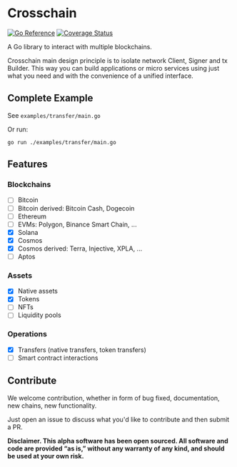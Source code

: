 # Crosschain

[![Go Reference](https://pkg.go.dev/badge/github.com/jumpcrypto/crosschain.svg)](https://pkg.go.dev/github.com/jumpcrypto/crosschain)
[![Coverage Status](https://coveralls.io/repos/github/JumpCrypto/crosschain/badge.svg?branch=main)](https://coveralls.io/github/JumpCrypto/crosschain?branch=main)

A Go library to interact with multiple blockchains.

Crosschain main design principle is to isolate network Client, Signer and tx Builder.
This way you can build applications or micro services using just what you need and with the convenience of a unified interface.

## Complete Example

See `examples/transfer/main.go`

Or run:
```
go run ./examples/transfer/main.go
```

<!-- ## [Documentation](https://pkg.go.dev/github.com/jumpcrypto/crosschain) -->

## Features

### Blockchains

- [ ] Bitcoin
- [ ] Bitcoin derived: Bitcoin Cash, Dogecoin
- [ ] Ethereum
- [ ] EVMs: Polygon, Binance Smart Chain, ...
- [x] Solana
- [x] Cosmos
- [x] Cosmos derived: Terra, Injective, XPLA, ...
- [ ] Aptos

### Assets

- [x] Native assets
- [x] Tokens
- [ ] NFTs
- [ ] Liquidity pools

### Operations

- [x] Transfers (native transfers, token transfers)
- [ ] Smart contract interactions

## Contribute

We welcome contribution, whether in form of bug fixed, documentation, new chains, new functionality.

Just open an issue to discuss what you'd like to contribute and then submit a PR.

**Disclaimer. This alpha software has been open sourced. All software and code are provided “as is,” without any warranty of any kind, and should be used at your own risk.**
